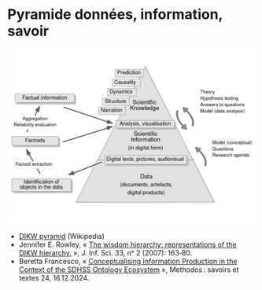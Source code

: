 
# Pyramide données, information, savoir


![alt text](pyramide_anglais_v2.jpg)



* [DIKW pyramid](https://en.wikipedia.org/wiki/DIKW_pyramid) (Wikipedia)
* Jennifer E. Rowley, « [The wisdom hierarchy: representations of the DIKW hierarchy.](https://doi.org/10.1177/0165551506070706) », J. Inf. Sci. 33, nᵒ 2 (2007): 163‑80.
* Beretta Francesco, « [Conceptualising Information Production in the Context of the SDHSS Ontology Ecosystem](https://doi.org/10.4000/12xqn) », Methodos : savoirs et textes 24, 16.12.2024.


